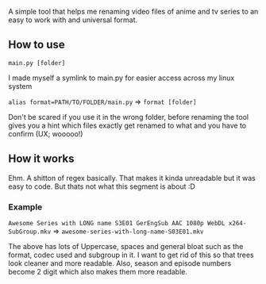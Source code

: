 A simple tool that helps me renaming video files of anime and tv series to an easy to work with and universal format.

## How to use

`main.py [folder]`

I made myself a symlink to main.py for easier access across my linux system

`alias format=PATH/TO/FOLDER/main.py` =>
`format [folder]`

Don't be scared if you use it in the wrong folder, before renaming the tool gives you a hint which files exactly get renamed to what and you have to confirm (UX; wooooo!)

## How it works
Ehm. A shitton of regex basically. That makes it kinda unreadable but it was easy to code. But thats not what this segment is about :D

### Example
 `Awesome Series with LONG name S3E01 GerEngSub AAC 1080p WebDL x264-SubGroup.mkv`
 => `awesome-series-with-long-name-S03E01.mkv`

The above has lots of Uppercase, spaces and general bloat such as the format, codec used and subgroup in it. I want to get rid of this so that trees look cleaner and more readable.
Also, season and episode numbers become 2 digit which also makes them more readable.